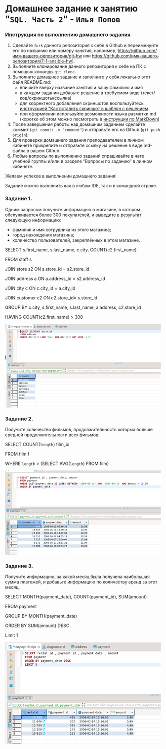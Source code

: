 # Домашнее задание к занятию "`SQL. Часть 2`" - `Илья Попов`


### Инструкция по выполнению домашнего задания

   1. Сделайте `fork` данного репозитория к себе в Github и переименуйте его по названию или номеру занятия, например, https://github.com/имя-вашего-репозитория/git-hw или  https://github.com/имя-вашего-репозитория/7-1-ansible-hw).
   2. Выполните клонирование данного репозитория к себе на ПК с помощью команды `git clone`.
   3. Выполните домашнее задание и заполните у себя локально этот файл README.md:
      - впишите вверху название занятия и вашу фамилию и имя
      - в каждом задании добавьте решение в требуемом виде (текст/код/скриншоты/ссылка)
      - для корректного добавления скриншотов воспользуйтесь [инструкцией "Как вставить скриншот в шаблон с решением](https://github.com/netology-code/sys-pattern-homework/blob/main/screen-instruction.md)
      - при оформлении используйте возможности языка разметки md (коротко об этом можно посмотреть в [инструкции  по MarkDown](https://github.com/netology-code/sys-pattern-homework/blob/main/md-instruction.md))
   4. После завершения работы над домашним заданием сделайте коммит (`git commit -m "comment"`) и отправьте его на Github (`git push origin`);
   5. Для проверки домашнего задания преподавателем в личном кабинете прикрепите и отправьте ссылку на решение в виде md-файла в вашем Github.
   6. Любые вопросы по выполнению заданий спрашивайте в чате учебной группы и/или в разделе “Вопросы по заданию” в личном кабинете.
   
Желаем успехов в выполнении домашнего задания!
   
Задание можно выполнить как в любом IDE, так и в командной строке.

### Задание 1. 

Одним запросом получите информацию о магазине, в котором обслуживается более 300 покупателей, и выведите в результат следующую информацию:

- фамилия и имя сотрудника из этого магазина;
- город нахождения магазина;
- количество пользователей, закреплённых в этом магазине.


SELECT s.first_name, s.last_name, c.city, COUNT(c2.first_name)

FROM staff s

JOIN store s2 ON s.store_id = s2.store_id 

JOIN address a ON a.address_id = s2.address_id

JOIN city c ON c.city_id = a.city_id

JOIN customer c2 ON c2.store_id= s.store_id 

GROUP BY c.city, s.first_name, s.last_name, a.address, c2.store_id 

HAVING COUNT(c2.first_name) > 300



![Скриншот](https://github.com/ip75wester/BD-dz/blob/main/1z.PNG)





### Задание 2. 

Получите количество фильмов, продолжительность которых больше средней продолжительности всех фильмов.

SELECT COUNT(`length`) film_id

FROM film f 

WHERE `length` > (SELECT AVG(`length`) FROM film)



![Скриншот](https://github.com/ip75wester/BD-dz/blob/main/2z.PNG)

### Задание 3. 

Получите информацию, за какой месяц была получена наибольшая сумма платежей, и добавьте информацию по количеству аренд за этот месяц.

SELECT MONTH(payment_date), COUNT(payment_id), SUM(amount)

FROM payment

GROUP BY MONTH(payment_date)

ORDER BY SUM(amount) DESC

Limit 1


![Скриншот](https://github.com/ip75wester/BD-dz/blob/main/3z.PNG)



